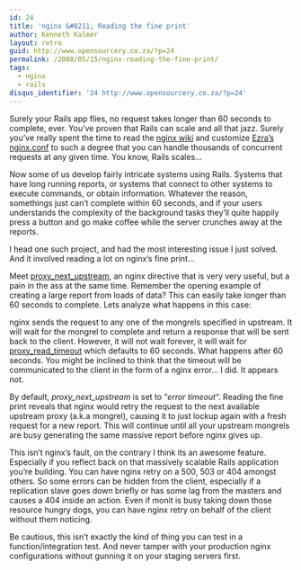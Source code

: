 ```yaml
---
id: 24
title: 'nginx &#8211; Reading the fine print'
author: Kenneth Kalmer
layout: retro
guid: http://www.opensourcery.co.za/?p=24
permalink: /2008/05/15/nginx-reading-the-fine-print/
tags:
  - nginx
  - rails
disqus_identifier: '24 http://www.opensourcery.co.za/?p=24'
---
```


Surely your Rails app flies, no request takes longer than 60 seconds to complete, ever. You&#8217;ve proven that Rails can scale and all that jazz. Surely you&#8217;ve really spent the time to read the [nginx wiki][1] and customize [Ezra&#8217;s nginx.conf][2] to such a degree that you can handle thousands of concurrent requests at any given time. You know, Rails scales&#8230;

Now some of us develop fairly intricate systems using Rails. Systems that have long running reports, or systems that connect to other systems to execute commands, or obtain information. Whatever the reason, somethings just can&#8217;t complete within 60 seconds, and if your users understands the complexity of the background tasks they&#8217;ll quite happily press a button and go make coffee while the server crunches away at the reports.

I head one such project, and had the most interesting issue I just solved. And it involved reading a lot on nginx&#8217;s fine print&#8230;

Meet [proxy\_next\_upstream][3], an nginx directive that is very very useful, but a pain in the ass at the same time. Remember the opening example of creating a large report from loads of data? This can easily take longer than 60 seconds to complete. Lets analyze what happens in this case:

nginx sends the request to any one of the mongrels specified in upstream. It will wait for the mongrel to complete and return a response that will be sent back to the client. However, it will not wait forever, it will wait for [proxy\_read\_timeout][4] which defaults to 60 seconds. What happens after 60 seconds. You might be inclined to think that the timeout will be communicated to the client in the form of a nginx error&#8230; I did. It appears not.

By default, *proxy\_next\_upstream* is set to &#8220;*error timeout*&#8220;. Reading the fine print reveals that nginx would retry the request to the next available upstream proxy (a.k.a mongrel), causing it to just lockup again with a fresh request for a new report. This will continue until all your upstream mongrels are busy generating the same massive report before nginx gives up.

This isn&#8217;t nginx&#8217;s fault, on the contrary I think its an awesome feature. Especially if you reflect back on that massively scalable Rails application you&#8217;re building. You can have nginx retry on a 500, 503 or 404 amongst others. So some errors can be hidden from the client, especially if a replication slave goes down briefly or has some lag from the masters and causes a 404 inside an action. Even if monit is busy taking down those resource hungry dogs, you can have nginx retry on behalf of the client without them noticing.

Be cautious, this isn&#8217;t exactly the kind of thing you can test in a function/integration test. And never tamper with your production nginx configurations without gunning it on your staging servers first.

 [1]: http://wiki.codemonger.com
 [2]: http://brainspl.at/articles/2007/01/03/new-nginx-conf-with-optimizations
 [3]: http://wiki.codemongers.com/NginxHttpProxyModule#proxy_next_upstream
 [4]: http://wiki.codemongers.com/NginxHttpProxyModule#proxy_read_timeout
